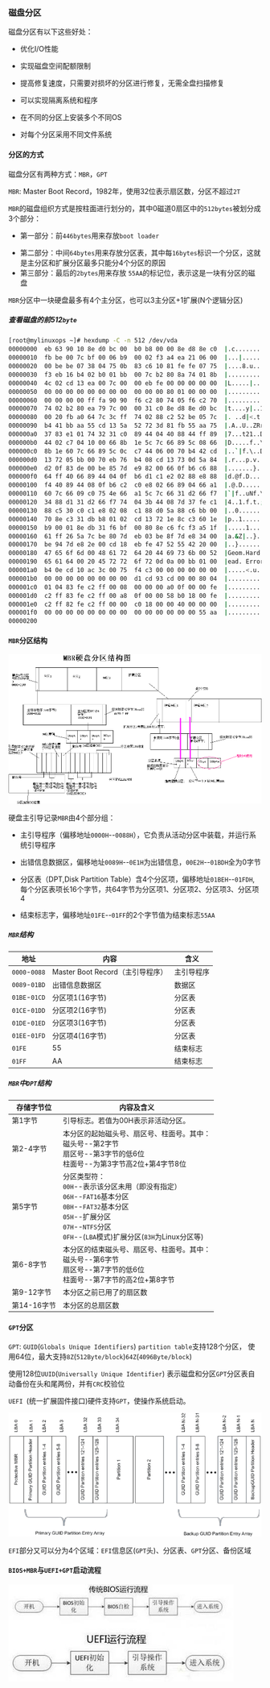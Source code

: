 ### 磁盘分区

磁盘分区有以下这些好处：

* 优化I/O性能

* 实现磁盘空间配额限制

* 提高修复速度，只需要对损坏的分区进行修复，无需全盘扫描修复

* 可以实现隔离系统和程序

* 在不同的分区上安装多个不同OS

* 对每个分区采用不同文件系统

#### 分区的方式

磁盘分区有两种方式：`MBR`，`GPT`

`MBR`: Master Boot Record，1982年，使用32位表示扇区数，分区不超过`2T`

`MBR`的磁盘组织方式是按柱面进行划分的，其中0磁道0扇区中的`512bytes`被划分成3个部分：

* 第一部分：前`446bytes`用来存放`boot loader`

- 第二部分：中间`64bytes`用来存放分区表，其中每`16bytes`标识一个分区，这就是主分区和扩展分区最多只能分4个分区的原因
- 第三部分：最后的`2bytes`用来存放 `55AA`的标记位，表示这是一块有分区的磁盘

`MBR`分区中一块硬盘最多有4个主分区，也可以3主分区+1扩展(N个逻辑分区)

##### 查看磁盘的前512`byte`

```bash
[root@mylinuxops ~]# hexdump -C -n 512 /dev/vda
00000000  eb 63 90 10 8e d0 bc 00  b0 b8 00 00 8e d8 8e c0  |.c..............|
00000010  fb be 00 7c bf 00 06 b9  00 02 f3 a4 ea 21 06 00  |...|.........!..|
00000020  00 be be 07 38 04 75 0b  83 c6 10 81 fe fe 07 75  |....8.u........u|
00000030  f3 eb 16 b4 02 b0 01 bb  00 7c b2 80 8a 74 01 8b  |.........|...t..|
00000040  4c 02 cd 13 ea 00 7c 00  00 eb fe 00 00 00 00 00  |L.....|.........|
00000050  00 00 00 00 00 00 00 00  00 00 00 80 01 00 00 00  |................|
00000060  00 00 00 00 ff fa 90 90  f6 c2 80 74 05 f6 c2 70  |...........t...p|
00000070  74 02 b2 80 ea 79 7c 00  00 31 c0 8e d8 8e d0 bc  |t....y|..1......|
00000080  00 20 fb a0 64 7c 3c ff  74 02 88 c2 52 be 05 7c  |. ..d|<.t...R..||
00000090  b4 41 bb aa 55 cd 13 5a  52 72 3d 81 fb 55 aa 75  |.A..U..ZRr=..U.u|
000000a0  37 83 e1 01 74 32 31 c0  89 44 04 40 88 44 ff 89  |7...t21..D.@.D..|
000000b0  44 02 c7 04 10 00 66 8b  1e 5c 7c 66 89 5c 08 66  |D.....f..\|f.\.f|
000000c0  8b 1e 60 7c 66 89 5c 0c  c7 44 06 00 70 b4 42 cd  |..`|f.\..D..p.B.|
000000d0  13 72 05 bb 00 70 eb 76  b4 08 cd 13 73 0d 5a 84  |.r...p.v....s.Z.|
000000e0  d2 0f 83 de 00 be 85 7d  e9 82 00 66 0f b6 c6 88  |.......}...f....|
000000f0  64 ff 40 66 89 44 04 0f  b6 d1 c1 e2 02 88 e8 88  |d.@f.D..........|
00000100  f4 40 89 44 08 0f b6 c2  c0 e8 02 66 89 04 66 a1  |.@.D.......f..f.|
00000110  60 7c 66 09 c0 75 4e 66  a1 5c 7c 66 31 d2 66 f7  |`|f..uNf.\|f1.f.|
00000120  34 88 d1 31 d2 66 f7 74  04 3b 44 08 7d 37 fe c1  |4..1.f.t.;D.}7..|
00000130  88 c5 30 c0 c1 e8 02 08  c1 88 d0 5a 88 c6 bb 00  |..0........Z....|
00000140  70 8e c3 31 db b8 01 02  cd 13 72 1e 8c c3 60 1e  |p..1......r...`.|
00000150  b9 00 01 8e db 31 f6 bf  00 80 8e c6 fc f3 a5 1f  |.....1..........|
00000160  61 ff 26 5a 7c be 80 7d  eb 03 be 8f 7d e8 34 00  |a.&Z|..}....}.4.|
00000170  be 94 7d e8 2e 00 cd 18  eb fe 47 52 55 42 20 00  |..}.......GRUB .|
00000180  47 65 6f 6d 00 48 61 72  64 20 44 69 73 6b 00 52  |Geom.Hard Disk.R|
00000190  65 61 64 00 20 45 72 72  6f 72 0d 0a 00 bb 01 00  |ead. Error......|
000001a0  b4 0e cd 10 ac 3c 00 75  f4 c3 00 00 00 00 00 00  |.....<.u........|
000001b0  00 00 00 00 00 00 00 00  d1 cd 93 cd 00 00 80 04  |................|
000001c0  01 04 83 fe c2 ff 00 08  00 00 00 a0 0f 00 00 fe  |................|
000001d0  c2 ff 83 fe c2 ff 00 a8  0f 00 00 58 b0 18 00 fe  |...........X....|
000001e0  c2 ff 82 fe c2 ff 00 00  c0 18 00 00 40 00 00 00  |............@...|
000001f0  00 00 00 00 00 00 00 00  00 00 00 00 00 00 55 aa  |..............U.|
00000200
```

#### `MBR`分区结构

![image-20210324150100762](./image-20210324150100762.png)



硬盘主引导记录`MBR`由4个部分组：

* 主引导程序（偏移地址`0000H`--`0088H`），它负责从活动分区中装载，并运行系统引导程序

* 出错信息数据区，偏移地址`0089H`--`0E1H`为出错信息，`00E2H`--`01BDH`全为0字节

* 分区表（DPT,Disk Partition Table）含4个分区项，偏移地址`01BEH`--`01FDH`, 每个分区表项长16个字节，共64字节为分区项1、分区项2、分区项3、分区项4

* 结束标志字，偏移地址`01FE`--`01FF`的2个字节值为结束标志`55AA`

##### `MBR`结构

| 地址          | 内容                             | 含义       |
| ------------- | -------------------------------- | ---------- |
| `0000`-`0088` | Master Boot Record（主引导程序） | 主引导程序 |
| `0089`-`01BD` | 出错信息数据区                   | 数据区     |
| `01BE`-`01CD` | 分区项1(16字节)                  | 分区表     |
| `01CE`-`01DD` | 分区项2(16字节)                  | 分区表     |
| `01DE`-`01ED` | 分区项3(16字节)                  | 分区表     |
| `01EE`-`01FD` | 分区项4(16字节)                  | 分区表     |
| `01FE`        | 55                               | 结束标志   |
| `01FF`        | AA                               | 结束标志   |

##### `MBR`中`DPT`结构

| 存储字节位  | 内容及含义                                                   |
| ----------- | ------------------------------------------------------------ |
| 第1字节     | 引导标志。若值为00H表示非活动分区。                          |
| 第2-4字节   | 本分区的起始磁头号、扇区号、柱面号。其中：<br>磁头号--第2字节<br>扇区号--第3字节的低6位<br>柱面号--为第3字节高2位+第4字节8位 |
| 第5字节     | 分区类型符：<br>`00H`--表示该分区未用（即没有指定）<br>`06H`--`FAT16`基本分区<br>`0BH`--`FAT32`基本分区<br>`05H`--扩展分区<br>`07H`--`NTFS`分区<br>`0FH`--(`LBA`模式)扩展分区(`83H`为Linux分区等) |
| 第6-8字节   | 本分区的结束磁头号、扇区号、柱面号。其中：<br>磁头号--第6字节<br>扇区号--第7字节的低6位<br>柱面号--第7字节的高2位+第8字节 |
| 第9-12字节  | 本分区之前已用了的扇区数                                     |
| 第14-16字节 | 本分区的总扇区数                                             |

#### `GPT`分区

`GPT`: `GUID`(`Globals Unique Identifiers`) `partition table`支持128个分区， 使用64位，最大支持`8Z`(`512Byte/block`)`64Z`(`4096Byte/block`)

使用128位`UUID`(`Universally Unique Identifier`) 表示磁盘和分区`GPT`分区表自动备份在头和尾两份，并有`CRC`校验位

`UEFI `(统一扩展固件接口)硬件支持`GPT`，使操作系统启动。

![image-20210324153810209](./image-20210324153810209.png)

`EFI`部分又可以分为4个区域：`EFI`信息区(`GPT`头)、分区表、`GPT`分区、备份区域

#### `BIOS+MBR`与`UEFI+GPT`启动流程

![image-20210324153951986](./image-20210324153951986.png)